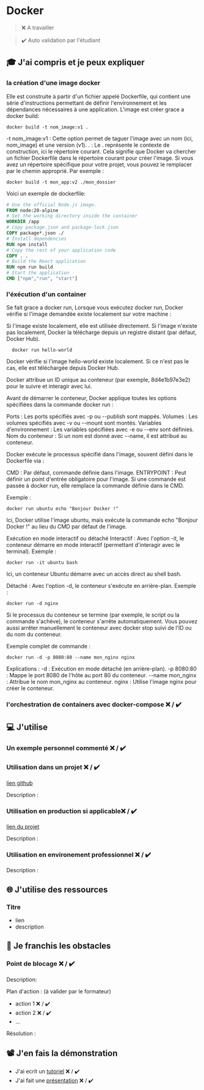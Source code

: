 # Docker

> ❌ A travailler

> ✔️ Auto validation par l'étudiant

## 🎓 J'ai compris et je peux expliquer

### la création d'une image docker
Elle est construite à partir d'un fichier appelé Dockerfile, qui contient une série d'instructions permettant de définir l'environnement et les dépendances nécessaires à une application.
L'image est créer grace a docker build:
```
docker build -t nom_image:v1 .
```
-t nom_image:v1 : Cette option permet de taguer l'image avec un nom (ici, nom_image) et une version (v1).
. : Le . représente le contexte de construction, ici le répertoire courant. Cela signifie que Docker va chercher un fichier Dockerfile dans le répertoire courant pour créer l'image.
Si vous avez un répertoire spécifique pour votre projet, vous pouvez le remplacer par le chemin approprié. Par exemple :
```
docker build -t mon_app:v2 ./mon_dossier
```
Voici un exemple de dockerfile:
 ```Dockerfile
# Use the official Node.js image.
FROM node:20-alpine
# Set the working directory inside the container
WORKDIR /app
# Copy package.json and package-lock.json
COPY package*.json ./
# Install dependencies
RUN npm install
# Copy the rest of your application code
COPY . .
# Build the React application
RUN npm run build
# Start the application
CMD ["npm","run", "start"]
```

### l'éxécution d'un container
Se fait grace a docker run,
Lorsque vous exécutez docker run, Docker vérifie si l'image demandée existe localement sur votre machine :

Si l'image existe localement, elle est utilisée directement.
Si l'image n'existe pas localement, Docker la télécharge depuis un registre distant (par défaut, Docker Hub).
```
  docker run hello-world

```
Docker vérifie si l'image hello-world existe localement.
Si ce n'est pas le cas, elle est téléchargée depuis Docker Hub.

Docker attribue un ID unique au conteneur (par exemple, 8d4e1b97e3e2) pour le suivre et interagir avec lui.

Avant de démarrer le conteneur, Docker applique toutes les options spécifiées dans la commande docker run :

Ports : Les ports spécifiés avec -p ou --publish sont mappés.
Volumes : Les volumes spécifiés avec -v ou --mount sont montés.
Variables d'environnement : Les variables spécifiées avec -e ou --env sont définies.
Nom du conteneur : Si un nom est donné avec --name, il est attribué au conteneur.

Docker exécute le processus spécifié dans l'image, souvent défini dans le Dockerfile via :

CMD : Par défaut, commande définie dans l'image.
ENTRYPOINT : Peut définir un point d'entrée obligatoire pour l'image.
Si une commande est passée à docker run, elle remplace la commande définie dans le CMD.

Exemple :
```
docker run ubuntu echo "Bonjour Docker !"
````
Ici, Docker utilise l'image ubuntu, mais exécute la commande echo "Bonjour Docker !" au lieu du CMD par défaut de l'image.

Exécution en mode interactif ou détaché
Interactif : Avec l'option -it, le conteneur démarre en mode interactif (permettant d'interagir avec le terminal).
Exemple :
```
docker run -it ubuntu bash
```
Ici, un conteneur Ubuntu démarre avec un accès direct au shell bash.

Détaché : Avec l'option -d, le conteneur s'exécute en arrière-plan.
Exemple :
```
docker run -d nginx
```

Si le processus du conteneur se termine (par exemple, le script ou la commande s'achève), le conteneur s'arrête automatiquement.
Vous pouvez aussi arrêter manuellement le conteneur avec docker stop suivi de l'ID ou du nom du conteneur.

Exemple complet de commande :
```
docker run -d -p 8080:80 --name mon_nginx nginx
````
Explications :
-d : Exécution en mode détaché (en arrière-plan).
-p 8080:80 : Mappe le port 8080 de l'hôte au port 80 du conteneur.
--name mon_nginx : Attribue le nom mon_nginx au conteneur.
nginx : Utilise l'image nginx pour créer le conteneur.

### l'orchestration de containers avec docker-compose ❌ / ✔️


## 💻 J'utilise

### Un exemple personnel commenté ❌ / ✔️

### Utilisation dans un projet ❌ / ✔️

[lien github](...)

Description :

### Utilisation en production si applicable❌ / ✔️

[lien du projet](...)

Description :

### Utilisation en environement professionnel ❌ / ✔️

Description :

## 🌐 J'utilise des ressources

### Titre

- lien
- description

## 🚧 Je franchis les obstacles

### Point de blocage ❌ / ✔️

Description:

Plan d'action : (à valider par le formateur)

- action 1 ❌ / ✔️
- action 2 ❌ / ✔️
- ...

Résolution :

## 📽️ J'en fais la démonstration

- J'ai ecrit un [tutoriel](...) ❌ / ✔️
- J'ai fait une [présentation](...) ❌ / ✔️
